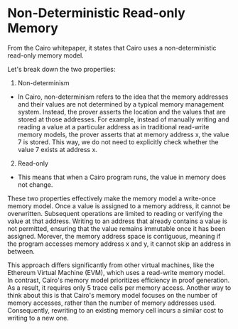 # Non-Deterministic Read-only Memory
From the Cairo whitepaper, it states that Cairo uses a non-deterministic read-only memory model. 

Let's break down the two properties:

1. Non-determinism
- In Cairo, non-determinism refers to the idea that the memory addresses and their values are not determined by a typical memory management system. Instead, the prover asserts the location and the values that are stored at those addresses. For example, instead of manually writing and reading a value at a particular address as in traditional read-write memory models, the prover asserts that at memory address x, the value 7 is stored. This way, we do not need to explicitly check whether the value 7 exists at address x. 

2. Read-only
- This means that when a Cairo program runs, the value in memory does not change. 

These two properties effectively make the memory model a write-once memory model. Once a value is assigned to a memory address, it cannot be overwritten. Subsequent operations are limited to reading or verifying the value at that address. Writing to an address that already contains a value is not permitted, ensuring that the value remains immutable once it has been assigned. Morever, the memory address space is contiguous, meaning if the program accesses memory address x and y, it cannot skip an address in between. 

This approach differs significantly from other virtual machines, like the Ethereum Virtual Machine (EVM), which uses a read-write memory model. In contrast, Cairo's memory model prioritizes efficiency in proof generation. As a result, it requires only 5 trace cells per memory access. Another way to think about this is that Cairo's memory model focuses on the number of memory accesses, rather than the number of memory addresses used. Consequently, rewriting to an existing memory cell incurs a similar cost to writing to a new one.

